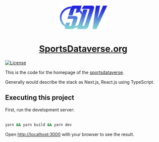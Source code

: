 
<p align="center">
<img
    width=160px
    src="frontend/public/logo/logo.png"
    alt="sportsdataverse.org"
/>
</p>
<h1 align="center"><a href="https://sportsdataverse.org">SportsDataverse.org</a></h1>

[![License](https://img.shields.io/badge/license-MIT-blue.svg)](/LICENSE)

This is the code for the homepage of the [sportsdataverse](https://sportsdataverse.org).

Generally would describe the stack as Next.js, React.js using TypeScript.

## Executing this project

First, run the development server:

```bash

yarn && yarn build && yarn dev
```

Open [http://localhost:3000](http://localhost:3000) with your browser to see the result.

